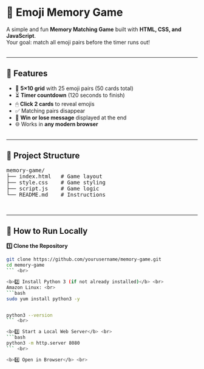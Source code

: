 # 🧠 Emoji Memory Game <br>

A simple and fun <b>Memory Matching Game</b> built with <b>HTML, CSS, and JavaScript</b>. <br>
Your goal: match all emoji pairs before the timer runs out! <br><br>

---

## 🎯 Features <br>
- 🎲 <b>5×10 grid</b> with 25 emoji pairs (50 cards total) <br>
- ⏳ <b>Timer countdown</b> (120 seconds to finish) <br>
- 🖱 <b>Click 2 cards</b> to reveal emojis <br>
- ✅ Matching pairs disappear <br>
- 📢 <b>Win or lose message</b> displayed at the end <br>
- 🌐 Works in <b>any modern browser</b> <br><br>

---

## 📂 Project Structure <br>

<pre>
memory-game/
├── index.html   # Game layout
├── style.css    # Game styling
├── script.js    # Game logic
└── README.md    # Instructions
</pre>
<br>

---

## 🚀 How to Run Locally <br>

<b>1️⃣ Clone the Repository</b> <br>
```bash
git clone https://github.com/yourusername/memory-game.git
cd memory-game
``` <br>

<b>2️⃣ Install Python 3 (if not already installed)</b> <br>
Amazon Linux: <br>
```bash
sudo yum install python3 -y


python3 --version
``` <br>

<b>3️⃣ Start a Local Web Server</b> <br>
```bash
python3 -m http.server 8080
``` <br>

<b>4️⃣ Open in Browser</b> <br>
